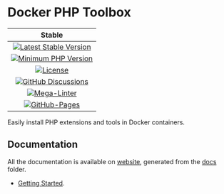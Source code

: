 <!-- markdownlint-disable MD013 -->
# Docker PHP Toolbox

| Stable |
|:------:|
| [![Latest Stable Version](https://img.shields.io/packagist/v/bartlett/docker-php-toolbox)](https://packagist.org/packages/bartlett/docker-php-toolbox) |
| [![Minimum PHP Version](https://img.shields.io/packagist/php-v/bartlett/docker-php-toolbox/dev-master)](https://php.net/) |
| [![License](https://img.shields.io/github/license/llaville/docker-php-toolbox)](https://github.com/llaville/docker-php-toolbox/blob/master/LICENSE) |
| [![GitHub Discussions](https://img.shields.io/github/discussions/llaville/docker-php-toolbox)](https://github.com/llaville/docker-php-toolbox/discussions) |
| [![Mega-Linter](https://github.com/llaville/docker-php-toolbox/actions/workflows/mega-linter.yml/badge.svg)](https://github.com/llaville/docker-php-toolbox/actions/workflows/mega-linter.yml) |
| [![GitHub-Pages](https://github.com/llaville/docker-php-toolbox/actions/workflows/gh-pages.yml/badge.svg)](https://github.com/llaville/docker-php-toolbox/actions/workflows/gh-pages.yml) |

Easily install PHP extensions and tools in Docker containers.

## Documentation

All the documentation is available on [website](https://llaville.github.io/docker-php-toolbox),
generated from the [docs](https://github.com/llaville/docker-php-toolbox/tree/master/docs) folder.

- [Getting Started](https://llaville.github.io/docker-php-toolbox/getting-started/).

